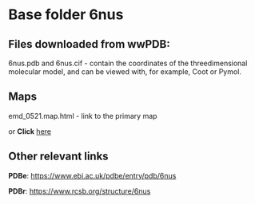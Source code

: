 # Base folder 6nus

## Files downloaded from wwPDB:

6nus.pdb and 6nus.cif - contain the coordinates of the threedimensional molecular model, and can be viewed with, for example, Coot or Pymol.

## Maps

emd_0521.map.html - link to the primary map 

or **Click** [here](AHTMLA) 

## Other relevant links 
**PDBe**:  https://www.ebi.ac.uk/pdbe/entry/pdb/6nus
 
**PDBr**: https://www.rcsb.org/structure/6nus 

